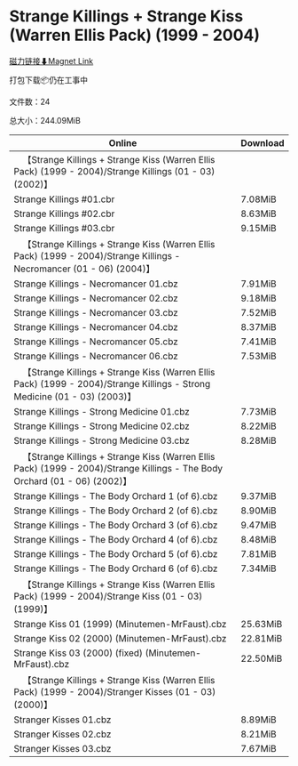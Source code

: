 # Strange Killings + Strange Kiss (Warren Ellis Pack) (1999 - 2004)

[磁力链接⬇Magnet Link](magnet:?xt=urn:btih:fa1fe46a91ea2aa7d1792a76cecdb2e7daecd524&dn=Strange%20Killings%20%2B%20Strange%20Kiss%20%28Warren%20Ellis%20Pack%29%20%281999%20-%202004%29)

打包下载📦仍在工事中

文件数：24

总大小：244.09MiB

Online | Download
--- | ---
&emsp;【Strange Killings + Strange Kiss (Warren Ellis Pack) (1999 - 2004)/Strange Killings (01 - 03) (2002)】 | 
Strange Killings #01.cbr | 7.08MiB
Strange Killings #02.cbr | 8.63MiB
Strange Killings #03.cbr | 9.15MiB
&emsp;【Strange Killings + Strange Kiss (Warren Ellis Pack) (1999 - 2004)/Strange Killings - Necromancer (01 - 06) (2004)】 | 
Strange Killings - Necromancer 01.cbz | 7.91MiB
Strange Killings - Necromancer 02.cbz | 9.18MiB
Strange Killings - Necromancer 03.cbz | 7.52MiB
Strange Killings - Necromancer 04.cbz | 8.37MiB
Strange Killings - Necromancer 05.cbz | 7.41MiB
Strange Killings - Necromancer 06.cbz | 7.53MiB
&emsp;【Strange Killings + Strange Kiss (Warren Ellis Pack) (1999 - 2004)/Strange Killings - Strong Medicine (01 - 03) (2003)】 | 
Strange Killings - Strong Medicine 01.cbz | 7.73MiB
Strange Killings - Strong Medicine 02.cbz | 8.22MiB
Strange Killings - Strong Medicine 03.cbz | 8.28MiB
&emsp;【Strange Killings + Strange Kiss (Warren Ellis Pack) (1999 - 2004)/Strange Killings - The Body Orchard (01 - 06) (2002)】 | 
Strange Killings - The Body Orchard 1 (of 6).cbz | 9.37MiB
Strange Killings - The Body Orchard 2 (of 6).cbz | 8.90MiB
Strange Killings - The Body Orchard 3 (of 6).cbz | 9.47MiB
Strange Killings - The Body Orchard 4 (of 6).cbz | 8.48MiB
Strange Killings - The Body Orchard 5 (of 6).cbz | 7.81MiB
Strange Killings - The Body Orchard 6 (of 6).cbz | 7.34MiB
&emsp;【Strange Killings + Strange Kiss (Warren Ellis Pack) (1999 - 2004)/Strange Kiss (01 - 03) (1999)】 | 
Strange Kiss 01 (1999) (Minutemen-MrFaust).cbz | 25.63MiB
Strange Kiss 02 (2000) (Minutemen-MrFaust).cbz | 22.81MiB
Strange Kiss 03 (2000) (fixed) (Minutemen-MrFaust).cbz | 22.50MiB
&emsp;【Strange Killings + Strange Kiss (Warren Ellis Pack) (1999 - 2004)/Stranger Kisses (01 - 03) (2000)】 | 
Stranger Kisses 01.cbz | 8.89MiB
Stranger Kisses 02.cbz | 8.21MiB
Stranger Kisses 03.cbz | 7.67MiB